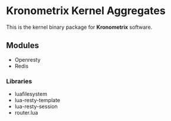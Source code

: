# Kronometrix Kernel Aggregates #

This is the kernel binary package for **Kronometrix** software. 

## Modules ##

 * Openresty
 * Redis


### Libraries ###

 * luafilesystem
 * lua-resty-template
 * lua-resty-session
 * router.lua

